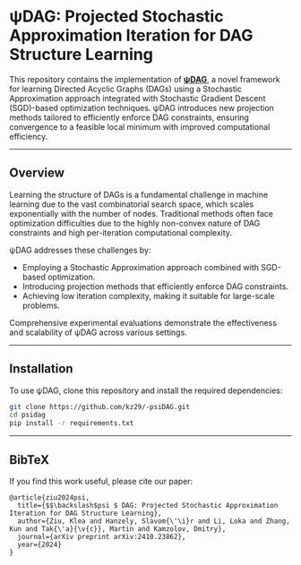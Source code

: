 # ψDAG: Projected Stochastic Approximation Iteration for DAG Structure Learning

This repository contains the implementation of [**ψDAG**](https://arxiv.org/abs/2410.23862), a novel framework for learning Directed Acyclic Graphs (DAGs) using a Stochastic Approximation approach integrated with Stochastic Gradient Descent (SGD)-based optimization techniques. ψDAG introduces new projection methods tailored to efficiently enforce DAG constraints, ensuring convergence to a feasible local minimum with improved computational efficiency.

---

## Overview

Learning the structure of DAGs is a fundamental challenge in machine learning due to the vast combinatorial search space, which scales exponentially with the number of nodes. Traditional methods often face optimization difficulties due to the highly non-convex nature of DAG constraints and high per-iteration computational complexity. 

ψDAG addresses these challenges by:
- Employing a Stochastic Approximation approach combined with SGD-based optimization.
- Introducing projection methods that efficiently enforce DAG constraints.
- Achieving low iteration complexity, making it suitable for large-scale problems.

Comprehensive experimental evaluations demonstrate the effectiveness and scalability of ψDAG across various settings.

---

## Installation

To use ψDAG, clone this repository and install the required dependencies:

```bash
git clone https://github.com/kz29/-psiDAG.git
cd psidag
pip install -r requirements.txt
``` 
---
## BibTeX
If you find this work useful, please cite our paper:
```
@article{ziu2024psi,
  title={$$\backslash$psi $ DAG: Projected Stochastic Approximation Iteration for DAG Structure Learning},
  author={Ziu, Klea and Hanzely, Slavom{\'\i}r and Li, Loka and Zhang, Kun and Tak{\'a}{\v{c}}, Martin and Kamzolov, Dmitry},
  journal={arXiv preprint arXiv:2410.23862},
  year={2024}
}
```
